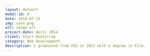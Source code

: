 ```yaml
---
layout: default
modal-id: 6
date: 2014-07-15
img: safe.png
alt: image-alt
project-date: April 2014
client: Start Bootstrap
category: Web Development
description: I graduated from UCD in 2023 with a degree in Film.
---
```

